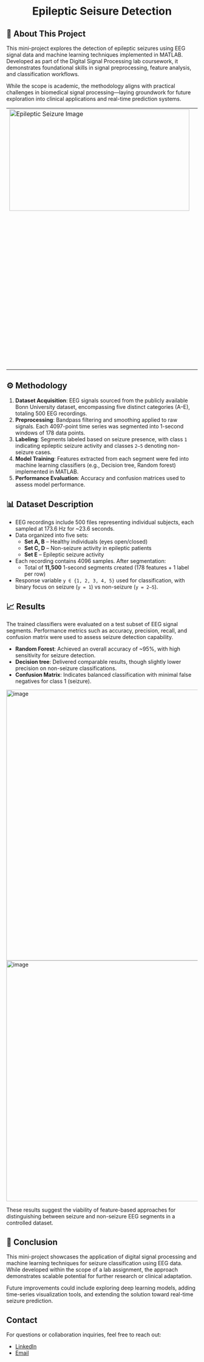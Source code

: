 <h1 align="center">Epileptic Seisure Detection</h1>

## 🧠 About This Project

This mini-project explores the detection of epileptic seizures using EEG signal data and machine learning techniques implemented in MATLAB. Developed as part of the Digital Signal Processing lab coursework, it demonstrates foundational skills in signal preprocessing, feature analysis, and classification workflows.

While the scope is academic, the methodology aligns with practical challenges in biomedical signal processing—laying groundwork for future exploration into clinical applications and real-time prediction systems.
<table>
  <tr>
    <td style="vertical-align: top;">
      <img width="474" height="267" alt="Epileptic Seizure Image" src="https://github.com/user-attachments/assets/2fc5ebf4-97b2-4ab5-b7cc-05038b0791ed" />
    </td>
    <td style="vertical-align: top; padding-left: 40px;">
      <strong>Epileptic Seizure:</strong><br>
      A transient occurrence of signs and/or symptoms caused by abnormal, excessive, or synchronous neuronal activity in the brain.<br><br>
      <strong>Epilepsy:</strong><br>
      A chronic neurological disorder marked by recurrent, unprovoked seizures. It reflects an enduring predisposition to generate epileptic seizures and is often accompanied by cognitive, psychological, and social consequences.
    </td>
  </tr>
</table>



## ⚙️ Methodology

1. **Dataset Acquisition**: EEG signals sourced from the publicly available Bonn University dataset, encompassing five distinct categories (A–E), totaling 500 EEG recordings.
2. **Preprocessing**: Bandpass filtering and smoothing applied to raw signals. Each 4097-point time series was segmented into 1-second windows of 178 data points.
3. **Labeling**: Segments labeled based on seizure presence, with class `1` indicating epileptic seizure activity and classes `2–5` denoting non-seizure cases.
4. **Model Training**: Features extracted from each segment were fed into machine learning classifiers (e.g., Decision tree, Random forest) implemented in MATLAB.
5. **Performance Evaluation**: Accuracy and confusion matrices used to assess model performance.

## 📊 Dataset Description

- EEG recordings include 500 files representing individual subjects, each sampled at 173.6 Hz for ~23.6 seconds.
- Data organized into five sets:
  - **Set A, B** – Healthy individuals (eyes open/closed)
  - **Set C, D** – Non-seizure activity in epileptic patients
  - **Set E** – Epileptic seizure activity
- Each recording contains 4096 samples. After segmentation:
  - Total of **11,500** 1-second segments created (178 features + 1 label per row)
- Response variable `y ∈ {1, 2, 3, 4, 5}` used for classification, with binary focus on seizure (`y = 1`) vs non-seizure (`y = 2–5`).

## 📈 Results

The trained classifiers were evaluated on a test subset of EEG signal segments. Performance metrics such as accuracy, precision, recall, and confusion matrix were used to assess seizure detection capability.

- **Random Forest**: Achieved an overall accuracy of ~95%, with high sensitivity for seizure detection.
- **Decision tree**: Delivered comparable results, though slightly lower precision on non-seizure classifications.
- **Confusion Matrix**: Indicates balanced classification with minimal false negatives for class 1 (seizure).

<img width="1215" height="712" alt="image" src="https://github.com/user-attachments/assets/fada55ef-ca7e-4891-b022-66b57005dbf6" />

<img width="1200" height="633" alt="image" src="https://github.com/user-attachments/assets/23fc3fba-8095-4419-9246-cc766a138e03" />

These results suggest the viability of feature-based approaches for distinguishing between seizure and non-seizure EEG segments in a controlled dataset.

## 🧾 Conclusion

This mini-project showcases the application of digital signal processing and machine learning techniques for seizure classification using EEG data. While developed within the scope of a lab assignment, the approach demonstrates scalable potential for further research or clinical adaptation.

Future improvements could include exploring deep learning models, adding time-series visualization tools, and extending the solution toward real-time seizure prediction.

## Contact
For questions or collaboration inquiries, feel free to reach out:
- [LinkedIn](https://www.linkedin.com/in/yourusername)
- [Email](mailto:sudhan4843@gmail.com)
